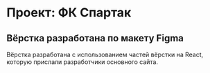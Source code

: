# Проект: ФК Спартак

## Вёрстка разработана по макету Figma

Вёрстка разработана с использованием частей вёрстки на React, которую прислали разработчики основного сайта.